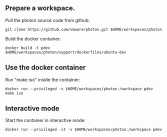 ## Prepare a workspace.

Pull the photon source code from github:
```
git clone https://github.com/vmware/photon.git $HOME/workspaces/photon
```

Build the  docker container:
```
docker build -t pdev $HOME/workspaces/photon/support/dockerfiles/ubuntu-dev
```

## Use the docker container
Run "make iso" inside the container:
```
docker run --privileged -v $HOME/workspaces/photon:/workspace pdev make iso
```

## Interactive mode
Start the container in interactive mode:
```
docker run --privileged -it -v $HOME/workspaces/photon:/workspace pdev
```
